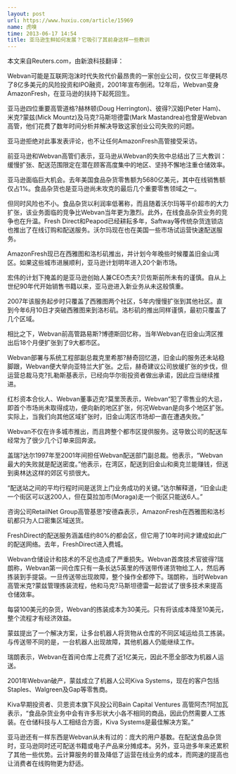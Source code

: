 ```yaml
---
layout: post
url: https://www.huxiu.com/article/15969
name: 虎嗅
time: 2013-06-17 14:54
title: 亚马逊生鲜如何发展？它吸引了其前身这样一些教训
---
```

本文来自Reuters.com，由新浪科技翻译：

Webvan可能是互联网泡沫时代失败代价最昂贵的一家创业公司，仅仅三年便耗尽了8亿多美元的风险投资和IPO融资，2001年宣布倒闭。12年后，Webvan变身AmazonFresh，在亚马逊的扶持下起死回生。

亚马逊四位重要高管道格?赫林顿(Doug Herrington)、彼得?汉姆(Peter Ham)、米克?蒙兹(Mick Mountz)及马克?马斯坦德雷(Mark Mastandrea)也曾是Webvan高管，他们花费了数年时间分析并解决导致这家创业公司失败的问题。

亚马逊拒绝对此事发表评论，也不让任何AmazonFresh高管接受采访。

前亚马逊和Webvan高管们表示，亚马逊从Webvan的失败中总结出了三大教训：缓慢扩张、配送范围限定在潜在顾客高度集中的地区、坚持不懈地注重仓储效率。

亚马逊面临巨大机会。去年美国食品杂货零售额为5680亿美元，其中在线销售额仅占1%。食品杂货也是亚马逊尚未攻克的最后几个重要零售领域之一。

但同时风险也不小。食品杂货以利润率低著称，而且随着沃尔玛等平价超市的大力扩张，该业务面临的竞争比Webvan当年更为激烈。此外，在线食品杂货业务的竞争也在升温。Fresh Direct和Peapod已经耕耘多年，Saftway等传统杂货连锁店也推出了在线订购和配送服务。沃尔玛现在也在美国一些市场试运营快速配送服务。

AmazonFresh现已在西雅图和洛杉矶推出，并计划今年晚些时候覆盖旧金山湾区。如果这些城市进展顺利，亚马逊计划明年进入20个新市场。

宏伟的计划下掩盖的是亚马逊创始人兼CEO杰夫?贝佐斯前所未有的谨慎。自从上世纪90年代开始销售书籍以来，亚马逊进入新业务从未这般慎重。

2007年该服务起步时只覆盖了西雅图两个社区，5年内慢慢扩张到其他社区。直到今年6月10日才突破西雅图来到洛杉矶。洛杉矶的推出同样谨慎，最初只覆盖了几个区域。

相比之下，Webvan前高管路易斯?博德斯回忆称，当年Webvan在旧金山湾区推出后18个月便扩张到了9大都市区。

Webvan部署与系统工程部副总裁克里希那?赫奇回忆道，旧金山的服务还未站稳脚跟，Webvan便大举向亚特兰大扩张。之后，赫奇建议公司放缓扩张的步伐，但运营总裁马克?扎勒斯基表示，已经向华尔街投资者做出承诺，因此应当继续推进。

红杉资本合伙人、Webvan董事迈克?莫里茨表示，Webvan“犯了零售业的大忌，即首个市场尚未取得成功，便向新的地区扩张，何况Webvan是向多个地区扩张。实际上，当我们向其他区域扩张时，旧金山湾区市场却一直在遭遇失败。”

Webvan不仅在许多城市推出，而且跨整个都市区提供服务。这导致公司的配送车经常为了很少几个订单来回奔波。

盖瑞?达尔1997年至2001年间担任Webvan配送部门副总裁。他表示，“Webvan最大的失败就是配送密度。”他表示，在湾区，配送到旧金山和奥克兰能赚钱，但送到奥林达这样的郊区亏损很大。

“配送站之间的平均行程时间是送货上门业务成功的关键。”达尔解释道，“旧金山走一个街区可以送200人，但在莫拉加市(Moraga)走一个街区只能送6人。”

咨询公司RetailNet Group高管基思?安德森表示，AmazonFresh在西雅图和洛杉矶都只为人口密集区域送货。

FreshDirect的配送服务涵盖纽约80%的都会区，但它用了10年时间才建成如此广的配送网络。去年，FreshDirect进入费城。

Webvan仓储设计和技术的不足也造成了严重损失。Webvan首席技术官彼得?瑞朗称，Webvan第一间仓库只有一条长达5英里的传送带传递货物给工人，然后再拣装到手提袋。一旦传送带出现故障，整个操作全都停下。瑞朗称，当时Webvan高管米克?蒙兹管理拣装流程，他和马克?马斯坦德雷一起尝试了很多技术来提高仓储效率。

每袋100美元的杂货，Webvan的拣装成本为30美元。只有将该成本降至10美元，整个流程才有经济效益。

蒙兹提出了一个解决方案，让多台机器人将货物从仓库的不同区域运给员工拣装。与传送带不同的是，一台机器人出现故障，其他机器人仍能继续工作。

瑞朗表示，Webvan在首间仓库上花费了近1亿美元，因此不愿全部改为机器人运送。

2001年Webvan破产，蒙兹成立了机器人公司Kiva Systems，现在的客户包括Staples、Walgreen及Gap等零售商。

Kiva早期投资者、贝恩资本旗下风投公司Bain Capital Ventures 高管阿杰?阿加瓦表示，“食品杂货业务中会有许多形状大小各不相同的商品，因此仍然需要人工拣装。在仓储科技与人工相结合方面，Kiva Systems是最佳解决方案。”

亚马逊还有一样东西是Webvan从未有过的：庞大的用户基数。在配送食品杂货时，亚马逊同时还可配送书籍或电子产品来分摊成本。另外，亚马逊多年来还累积了其他一些优势。云计算服务的普及降低了运营在线业务的成本，而网速的提高也让消费者在线购物更为舒适。

